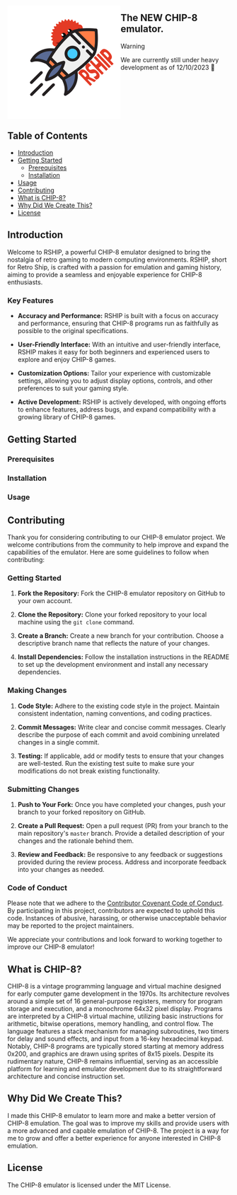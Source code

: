 <p>
  <img align="left" src="https://github.com/brodycritchlow/rship/blob/main/logo.png?raw=true" width="256" title="Logo">
  <h2 align="left">The <strong>NEW</strong> CHIP-8 emulator.</h2>
</p>

> [!WARNING]  
> We are currently still under heavy development as of 12/10/2023 📆

<br><br><br>
---
## Table of Contents

- [Introduction](#introduction)
- [Getting Started](#getting-started)
  - [Prerequisites](#prerequisites)
  - [Installation](#installation)
- [Usage](#usage)
- [Contributing](#contributing)
- [What is CHIP-8?](#what-is-chip-8)
- [Why Did We Create This?](#why-did-we-create-this)
- [License](#license)

## Introduction

Welcome to RSHIP, a powerful CHIP-8 emulator designed to bring the nostalgia of retro gaming to modern computing environments. RSHIP, short for Retro Ship, is crafted with a passion for emulation and gaming history, aiming to provide a seamless and enjoyable experience for CHIP-8 enthusiasts.

### Key Features

- **Accuracy and Performance:**
  RSHIP is built with a focus on accuracy and performance, ensuring that CHIP-8 programs run as faithfully as possible to the original specifications.

- **User-Friendly Interface:**
  With an intuitive and user-friendly interface, RSHIP makes it easy for both beginners and experienced users to explore and enjoy CHIP-8 games.

- **Customization Options:**
  Tailor your experience with customizable settings, allowing you to adjust display options, controls, and other preferences to suit your gaming style.

- **Active Development:**
  RSHIP is actively developed, with ongoing efforts to enhance features, address bugs, and expand compatibility with a growing library of CHIP-8 games.

## Getting Started

### Prerequisites

### Installation

### Usage

## Contributing

Thank you for considering contributing to our CHIP-8 emulator project. We welcome contributions from the community to help improve and expand the capabilities of the emulator. Here are some guidelines to follow when contributing:

### Getting Started

1. **Fork the Repository:**
   Fork the CHIP-8 emulator repository on GitHub to your own account.

2. **Clone the Repository:**
   Clone your forked repository to your local machine using the `git clone` command.

3. **Create a Branch:**
   Create a new branch for your contribution. Choose a descriptive branch name that reflects the nature of your changes.

4. **Install Dependencies:**
   Follow the installation instructions in the README to set up the development environment and install any necessary dependencies.

### Making Changes

1. **Code Style:**
   Adhere to the existing code style in the project. Maintain consistent indentation, naming conventions, and coding practices.

2. **Commit Messages:**
   Write clear and concise commit messages. Clearly describe the purpose of each commit and avoid combining unrelated changes in a single commit.

3. **Testing:**
   If applicable, add or modify tests to ensure that your changes are well-tested. Run the existing test suite to make sure your modifications do not break existing functionality.

### Submitting Changes

1. **Push to Your Fork:**
   Once you have completed your changes, push your branch to your forked repository on GitHub.

2. **Create a Pull Request:**
   Open a pull request (PR) from your branch to the main repository's `master` branch. Provide a detailed description of your changes and the rationale behind them.

3. **Review and Feedback:**
   Be responsive to any feedback or suggestions provided during the review process. Address and incorporate feedback into your changes as needed.

### Code of Conduct

Please note that we adhere to the [Contributor Covenant Code of Conduct](CODE_OF_CONDUCT.md). By participating in this project, contributors are expected to uphold this code. Instances of abusive, harassing, or otherwise unacceptable behavior may be reported to the project maintainers.

We appreciate your contributions and look forward to working together to improve our CHIP-8 emulator!

## What is CHIP-8?

CHIP-8 is a vintage programming language and virtual machine designed for early computer game development in the 1970s. Its architecture revolves around a simple set of 16 general-purpose registers, memory for program storage and execution, and a monochrome 64x32 pixel display. Programs are interpreted by a CHIP-8 virtual machine, utilizing basic instructions for arithmetic, bitwise operations, memory handling, and control flow. The language features a stack mechanism for managing subroutines, two timers for delay and sound effects, and input from a 16-key hexadecimal keypad. Notably, CHIP-8 programs are typically stored starting at memory address 0x200, and graphics are drawn using sprites of 8x15 pixels. Despite its rudimentary nature, CHIP-8 remains influential, serving as an accessible platform for learning and emulator development due to its straightforward architecture and concise instruction set.

## Why Did We Create This?

I made this CHIP-8 emulator to learn more and make a better version of CHIP-8 emulation. The goal was to improve my skills and provide users with a more advanced and capable emulation of CHIP-8. The project is a way for me to grow and offer a better experience for anyone interested in CHIP-8 emulation.

## License

The CHIP-8 emulator is licensed under the MIT License.
